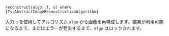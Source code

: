 ```
reconstruct(algo::T, u) where {T<:AbstractImageReconstructionAlgorithm}
```

入力 `u` を使用してアルゴリズム `algo` から画像を再構成します。結果が利用可能になるまで、またはエラーが発生するまで、`algo` はロックされます。
